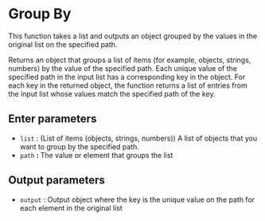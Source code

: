 # Group By

This function takes a list and outputs an object grouped by the values in the original list on the specified path.

Returns an object that groups a list of items (for example, objects, strings, numbers) by the value of the specified path. Each unique value of the specified path in the input list has a corresponding key in the object. For each key in the returned object, the function returns a list of entries from the input list whose values match the specified path of the key.

## Enter parameters

- `list` : (List of items (objects, strings, numbers)) A list of objects that you want to group by the specified path.
- `path` <strong> : </strong> The value or element that groups the list

## Output parameters

- `output` : Output object where the key is the unique value on the path for each element in the original list